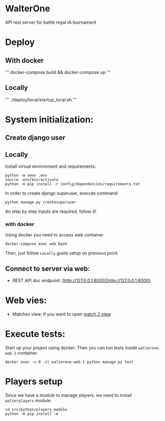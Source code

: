 # WalterOne
API rest server for battle royal IA tournament


# Deploy

## With docker
'''
docker-compose build && docker-compose up
'''

## Locally
'''
./deploy/local/startup_local.sh
'''

# System initialization:
## Create django user

## Locally

Install virtual environment and requirements:
```commandline
python -m venv .env
source .env/bin/activate
python -m pip install -r config/dependencies/requirements.txt
```

In order to create django superuser, execute command:
```commandline
python manage.py createsuperuser
```
An step by step inputs are required, follow it!

### with docker
Using docker you need to access web container
```commandline
docker-compose exec web bash
```
Then, just follow `Locally` guide setup on previous point.

## Connect to server via web:

* REST API doc endpoint: [http://127.0.0.1:8000](http://127.0.0.1:8000)

# Web vies:

* Matches view: if you want to open [match 2 view](http://127.0.0.1:8000/web/2/zones/)

# Execute tests:
Start up your project using docker. Then you can run tests inside `walterone-web-1` container: 
```commandline
docker exec -u 0 -it walterone-web-1 python manage.py test
```

# Players setup

Since we have a module to manage players, we need to install `walterplayers` module:
```commandline
cd src/python/players_module
python -m pip install -e .
```
